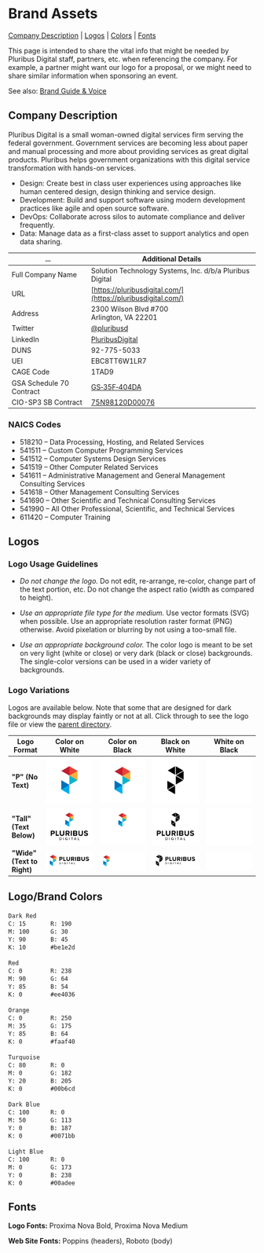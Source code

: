 # Brand Assets

[Company Description](#company-description) | [Logos](#logos) | [Colors](#logobrand-colors) | [Fonts](#fonts)

This page is intended to share the vital info that might be needed by Pluribus Digital staff, partners, etc. when referencing the company. For example, a partner might want our logo for a proposal, or we might need to share similar information when sponsoring an event.

See also: [Brand Guide & Voice](guide.md)

## Company Description

Pluribus Digital is a small woman-owned digital services firm serving the federal government. Government services are becoming less about paper and manual processing and more about providing services as great digital products. Pluribus helps government organizations with this digital service transformation with hands-on services.

* Design: Create best in class user experiences using approaches like human centered design, design thinking and service design.
* Development: Build and support software using modern development practices like agile and open source software.
* DevOps: Collaborate across silos to automate compliance and deliver frequently.
* Data: Manage data as a first-class asset to support analytics and open data sharing.

... | Additional Details
------- | -----
Full Company Name | Solution Technology Systems, Inc. d/b/a Pluribus Digital
URL | [https://pluribusdigital.com/](https://pluribusdigital.com/)
Address | 2300 Wilson Blvd #700 <br /> Arlington, VA 22201
Twitter | [@pluribusd](https://twitter.com/pluribusd)
LinkedIn | [PluribusDigital](https://www.linkedin.com/company/PluribusDigital/)
DUNS | 92-775-5033
UEI | EBC8TT6W1LR7
CAGE Code | 1TAD9
GSA Schedule 70 Contract | [GS‐35F‐404DA](https://pluribusdigital.com/content/work/contract_vehicles/gsa_70)
CIO-SP3 SB Contract | [75N98120D00076](https://pluribusdigital.com/content/work/contract_vehicles/cio_sp3)

### NAICS Codes

* 518210 – Data Processing, Hosting, and Related Services
* 541511 – Custom Computer Programming Services
* 541512 – Computer Systems Design Services
* 541519 – Other Computer Related Services
* 541611 – Administrative Management and General Management Consulting Services
* 541618 – Other Management Consulting Services
* 541690 – Other Scientific and Technical Consulting Services
* 541990 – All Other Professional, Scientific, and Technical Services
* 611420 – Computer Training

## Logos

### Logo Usage Guidelines

* _Do not change the logo._ Do not edit, re-arrange, re-color, change part of the text portion, etc. Do not change the aspect ratio (width as compared to height).

* _Use an appropriate file type for the medium._  Use vector formats (SVG) when possible. Use an appropriate resolution raster format (PNG) otherwise. Avoid pixelation or blurring by not using a too-small file.

* _Use an appropriate background color._ The color logo is meant to be set on very light (white or close) or very dark (black or close) backgrounds. The single-color versions can be used in a wider variety of backgrounds.

### Logo Variations

Logos are available below. Note that some that are designed for dark backgrounds may display faintly or not at all. Click through to see the logo file or view the [parent directory](https://github.com/PluribusDigital/playbook/tree/main/branding). 

| Logo Format | Color on White | Color on Black | Black on White | White on Black |
| --- | --- | --- | --- | --- |
| **"P" (No Text)** | ![Color P Logo](pluribus-logo-notext-color-on-white.svg) | ![Color P Logo](pluribus-logo-notext-color-on-white.svg) | ![1 color black-only P logo](pluribus-logo-notext-black-on-white.svg) | ![1 color white-only P logo](pluribus-logo-notext-white-on-black.svg) |
| **"Tall" (Text Below)** | ![Color Pluribus Digital vertical logo, black text](pluribus-logo-tall-color-on-white.svg) | ![Color Pluribus Digital vertical logo, white text](pluribus-logo-tall-color-on-black.svg) | ![1 color black-only Pluribus Digital vertical logo with text](pluribus-logo-tall-black-on-white.svg) | ![1 color white-only vertical logo with text](pluribus-logo-tall-white-on-black.svg) |
| **"Wide" (Text to Right)** | ![Color Pluribus Digital wide logo, black text](pluribus-logo-wide-color-on-white.svg) | ![Color Pluribus Digital wide logo, white text](pluribus-logo-wide-color-on-black.svg) | ![1 color black-only Pluribus Digital wide logo with text](pluribus-logo-wide-black-on-white.svg) | ![1 color white-only P logo](pluribus-logo-wide-white-on-black.svg) |


## Logo/Brand Colors

```
Dark Red
C: 15		R: 190
M: 100		G: 30
Y: 90		B: 45
K: 10		#be1e2d

Red
C: 0		R: 238
M: 90		G: 64
Y: 85		B: 54
K: 0		#ee4036

Orange
C: 0		R: 250
M: 35		G: 175
Y: 85		B: 64
K: 0		#faaf40

Turquoise
C: 80		R: 0
M: 0		G: 182
Y: 20		B: 205
K: 0		#00b6cd	

Dark Blue
C: 100		R: 0
M: 50		G: 113
Y: 0		B: 187
K: 0		#0071bb

Light Blue
C: 100		R: 0
M: 0		G: 173
Y: 0		B: 238
K: 0		#00adee
```

## Fonts

**Logo Fonts:** Proxima Nova Bold, Proxima Nova Medium

**Web Site Fonts:** Poppins (headers), Roboto (body)

